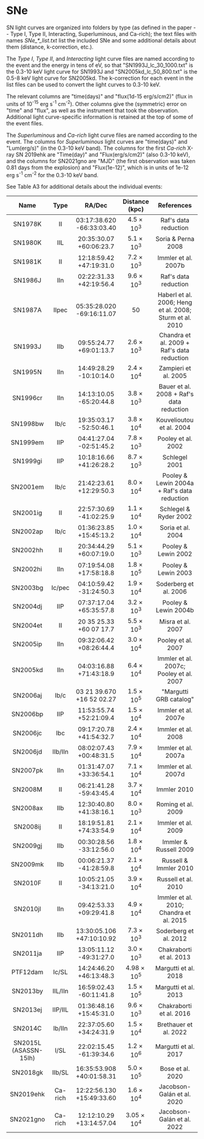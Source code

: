 # SNe

SN light curves are organized into folders by type (as defined in the paper -- Type I, Type II, Interacting, Superluminous, and Ca-rich); the text files with names _SNe\_\*\_list.txt_ list the included SNe and some additional details about them (distance, k-correction, etc.).

The _Type I_, _Type II_, and _Interacting_ light curve files are named according to the event and the energy in tens of eV, so that "SN1993J_lc_30_1000.txt" is the 0.3-10 keV light curve for SN1993J and "SN2005kd_lc_50_800.txt" is the 0.5-8 keV light curve for SN2005kd. The k-correction for each event in the list files can be used to convert the light curves to 0.3-10 keV.

The relevant columns are "time(days)" and "flux(1d-15 erg/s/cm2)" (flux in units of 10<sup>-15</sup> erg s<sup>-1</sup> cm<sup>-2</sup>). Other columns give the (symmetric) error on "time" and "flux", as well as the instrument that took the observation. Additional light curve-specific information is retained at the top of some of the event files.

The _Superluminous_ and _Ca-rich_ light curve files are named according to the event. The columns for _Superluminous_ light curves are "time(days)" and "Lum(erg/s)" (in the 0.3-10 keV band). The columns for the first _Ca-rich_ X-ray SN 2019ehk are "Time(day)" and "Flux(erg/s/cm2)" (also 0.3-10 keV), and the columns for SN2021gno are "MJD" (the first observation was taken 0.81 days from the explosion) and "Flux(1e-12)", which is in units of 1e-12 erg s<sup>-1</sup> cm<sup>-2</sup> for the 0.3-10 keV band.

See Table A3 for additional details about the individual events:

|Name | Type | RA/Dec | Distance (kpc) | References|
| :---: | :---: | :---: | :---: | :---: |
|SN1978K | II |03:17:38.620 -66:33:03.40 | $4.5 \times 10^3$ | Raf's data reduction|
|SN1980K | IIL |20:35:30.07 +60:06:23.7 | $5.1 \times 10^3$ | Soria & Perna 2008|
|SN1981K | II | 12:18:59.42 +47:19:31.0| $7.2 \times 10^3$ | Immler et al. 2007b|
|SN1986J | IIn |02:22:31.33 +42:19:56.4 | $9.6 \times 10^3$ | Raf's data reduction|
|SN1987A | IIpec | 05:35:28.020 -69:16:11.07|50 | Haberl et al. 2006; Heng et al. 2008; Sturm et al. 2010|
|SN1993J | IIb |09:55:24.77 +69:01:13.7 | $2.6 \times 10^3$ | Chandra et al. 2009 + Raf's data reduction|
|SN1995N | IIn | 14:49:28.29 -10:10:14.0| $2.4 \times 10^4$ | Zampieri et al. 2005|
|SN1996cr | IIn |14:13:10.05 -65:20:44.8 | $3.8 \times10^3$ | Bauer et al. 2008 + Raf's data reduction|
|SN1998bw | Ib/c | 19:35:03.17 -52:50:46.1| $3.8 \times 10^4$ | Kouvelioutou et al. 2004|
|SN1999em | IIP | 04:41:27.04 -02:51:45.2| $7.8  \times  10^3$ | Pooley et al. 2002|
|SN1999gi | IIP | 10:18:16.66 +41:26:28.2| $8.7 \times 10^3$ | Schlegel 2001|
|SN2001em | Ib/c |21:42:23.61 +12:29:50.3 | $8.0 \times 10^4$ | Pooley & Lewin 2004a + Raf's data reduction|
|SN2001ig | II | 22:57:30.69 -41:02:25.9 | $1.1 \times 10^4$ | Schlegel & Ryder 2002|
|SN2002ap | Ib/c | 01:36:23.85 +15:45:13.2 | $1.0 \times 10^4$ | Soria et al. 2004|
|SN2002hh | II | 20:34:44.29 +60:07:19.0| $5.1 \times 10^3$ | Pooley & Lewin 2002|
|SN2002hi | IIn | 07:19:54.08 +17:58:18.8| $1.8 \times 10^5$ | Pooley & Lewin 2003|
|SN2003bg | Ic/pec | 04:10:59.42 -31:24:50.3| $1.9 \times 10^4$ | Soderberg et al. 2006|
|SN2004dj | IIP | 07:37:17.04 +65:35:57.8| $3.2 \times 10^3$ | Pooley & Lewin 2004b|
|SN2004et | II |20 35 25.33 +60 07 17.7 | $5.5 \times  10^3$ | Misra et al. 2007|
|SN2005ip | IIn |09:32:06.42 +08:26:44.4 | $3.0 \times 10^4$ | Pooley et al. 2007|
|SN2005kd | IIn | 04:03:16.88 +71:43:18.9| $6.4 \times 10^4$ | Immler et al. 2007c; Pooley et al. 2007|
|SN2006aj | Ib/c | 03 21 39.670 +16 52 02.27| $1.5 \times 10^5$ | "Margutti GRB catalog"|
|SN2006bp | IIP | 11:53:55.74 +52:21:09.4| $1.5 \times 10^4$ | Immler et al. 2007e|
|SN2006jc | Ibc | 09:17:20.78 +41:54:32.7| $2.4 \times 10^4$ | Immler et al. 2008|
|SN2006jd | IIb/IIn | 08:02:07.43 +00:48:31.5| $7.9 \times 10^4$ | Immler et al. 2007a|
|SN2007pk | IIn | 01:31:47.07 +33:36:54.1| $7.1 \times 10^4$ | Immler et al. 2007d|
|SN2008M | II | 06:21:41.28 -59:43:45.4| $3.7 \times 10^4$ | Immler 2010|
|SN2008ax | IIb | 12:30:40.80 +41:38:16.1| $8.0 \times 10^3$ | Roming et al. 2009|
|SN2008ij | II |18:19:51.81 +74:33:54.9| $2.1 \times 10^4$ | Immler et al. 2009|
|SN2009gj | IIb | 00:30:28.56 -33:12:56.0| $1.8 \times 10^4$ | Immler & Russell 2009|
|SN2009mk | IIb | 00:06:21.37 -41:28:59.8| $2.1 \times 10^4$ | Russell & Immler 2010|
|SN2010F | II | 10:05:21.05 -34:13:21.0| $3.9 \times 10^4$ | Russell et al. 2010|
|SN2010jl | IIn | 09:42:53.33 +09:29:41.8 | $4.9 \times 10^4$ | Immler et al. 2010; Chandra et al. 2015|
|SN2011dh | IIb | 13:30:05.106 +47:10:10.92| $7.3 \times 10^3$ | Soderberg et al. 2012|
|SN2011ja | IIP | 13:05:11.12 -49:31:27.0| $3.0 \times 10^3$ | Chakraborti et al. 2013|
|PTF12dam | Ic/SL | 14:24:46.20 +46:13:48.3| $4.98 \times 10^5$ | Margutti et al. 2018|
|SN2013by | IIL/IIn | 16:59:02.43 -60:11:41.8| $1.5 \times 10^5$ | Margutti et al. 2013|
|SN2013ej | IIP/IIL | 01:36:48.16 +15:45:31.0| $9.6 \times 10^3$ | Chakraborti et al. 2016|
|SN2014C | Ib/IIn | 22:37:05.60 +34:24:31.9|  $1.5\times10^4$ | Brethauer et al. 2022|
|SN2015L (ASASSN-15lh) | I/SL | 22:02:15.45 -61:39:34.6| $1.2 \times 10^6$ | Margutti et al. 2017|
|SN2018gk | IIb/SL | 16:35:53.908 +40:01:58.31 | $5.0 \times 10^5$ | Bose et al. 2020|
|SN2019ehk | Ca-rich | 12:22:56.130 +15:49:33.60 | $1.6 \times 10^4$ | Jacobson-Galán et al. 2020|
|SN2021gno | Ca-rich | 12:12:10.29 +13:14:57.04 | $3.05 \times 10^4$ | Jacobson-Galán et al. 2022|
